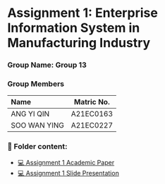 # Assignment 1: Enterprise Information System in Manufacturing Industry	
### Group Name: Group 13
### Group Members

| Name                                     | Matric No. |
| :---------------------------------------- | :-------------: |
| ANG YI QIN            |A21EC0163     |
| SOO WAN YING              |A21EC0227     |

### 📂 Folder content:
* [💻 Assignment 1 Academic Paper](https://github.com/mikhaiIy/Academic-Paper-EIS-2024/blob/main/Group13/ASSIGNMENT%201_GROUP%2013.pdf)
* [💻 Assignment 1  Slide Presentation](https://github.com/mikhaiIy/Academic-Paper-EIS-2024/blob/main/Group13/ASSIGNMENT%201_GROUP%2013_PRESENTATION%20SLIDE.pdf)



